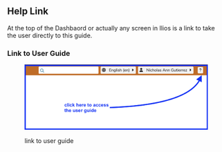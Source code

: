 ## Help Link

At the top of the Dashbaord or actually any screen in Ilios is a link to take the user directly to this guide.

### Link to User Guide

<figure>
  <img src="../images/dashboard/user_guide_link.png" alt="link to user guide">
  <figcaption>
      <p>link to user guide</p>
  </figcaption>
</figure>